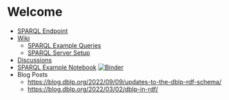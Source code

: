 

<div class="dblp-kg"></div>


# Welcome

- [SPARQL Endpoint](https://sparql.dblp.org)
- [Wiki](https://github.com/dozed/test/wiki)
  - [SPARQL Example Queries](https://github.com/dozed/test/wiki/SPARQL-Queries)
  - [SPARQL Server Setup](https://github.com/dozed/test/wiki/SPARQL-Server-Setup)
- [Discussions](https://github.com/dozed/test/discussions)
- [SPARQL Example Notebook](https://github.com/dozed/test/blob/main/sparql-example.ipynb) [![Binder](https://mybinder.org/badge_logo.svg)](https://mybinder.org/v2/gh/dozed/test/HEAD?labpath=sparql-example.ipynb)
- Blog Posts
  - <https://blog.dblp.org/2022/09/09/updates-to-the-dblp-rdf-schema/>
  - <https://blog.dblp.org/2022/03/02/dblp-in-rdf/>

